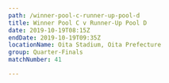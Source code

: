 ```yaml
---
path: /winner-pool-c-runner-up-pool-d
title: Winner Pool C v Runner-Up Pool D
date: 2019-10-19T08:15Z
endDate: 2019-10-19T09:35Z
locationName: Oita Stadium, Oita Prefecture
group: Quarter-Finals
matchNumber: 41

---
```

